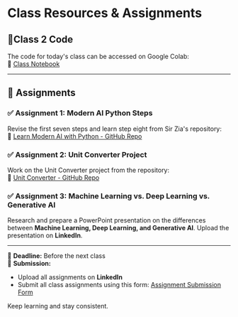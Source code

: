 # Class Resources & Assignments  

## 📌Class 2 Code  
The code for today's class can be accessed on Google Colab:  
🔗 [Class Notebook](https://colab.research.google.com/drive/17eu5zMEAYIAfROf5Vrw9O7J5cven9bFY?usp=sharing)  

---

## 🎯 Assignments  

### ✅ Assignment 1: Modern AI Python Steps  
Revise the first seven steps and learn step eight from Sir Zia's repository:  
🔗 [Learn Modern AI with Python - GitHub Repo](https://github.com/panaversity/learn-modern-ai-python/)  

### ✅ Assignment 2: Unit Converter Project  
Work on the Unit Converter project from the repository:  
🔗 [Unit Converter - GitHub Repo](https://github.com/panaversity/learn-modern-ai-python/tree/main/CLASS_PROJECTS/01_unit_convertor)  

### ✅ Assignment 3: Machine Learning vs. Deep Learning vs. Generative AI  
Research and prepare a PowerPoint presentation on the differences between **Machine Learning, Deep Learning, and Generative AI**. Upload the presentation on **LinkedIn**.  

---

📅 **Deadline:** Before the next class  
📌 **Submission:**  
- Upload all assignments on **LinkedIn**  
- Submit all class assignments using this form: [Assignment Submission Form](https://forms.gle/WbSHzHaUjbHfrBqE8)  

Keep learning and stay consistent.  
